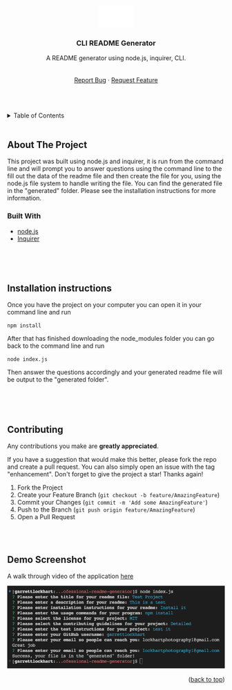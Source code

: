 <!-- https://github.com/othneildrew/Best-README-Template -->

<div id="top"></div>

<!-- PROJECT LOGO -->
<br />
<div align="center">
  <a href="https://github.com/GarrettLockhart/professional-readme-generator">
    <img src="./assets/images/logorec.png" alt="Logo" width="80">
  </a>

<h3 align="center">CLI README Generator</h3>

  <p align="center">
    A README generator using node.js, inquirer, CLI.
    <br />
    <br />
    <br />
    <a href="https://github.com/GarrettLockhart/weather-app/issues">Report Bug</a>
    ·
    <a href="https://github.com/GarrettLockhart/weather-app/issues">Request Feature</a>
  </p>
</div>
<br />
<br />
<br />

<!-- TABLE OF CONTENTS -->
<details>
  <summary>Table of Contents</summary>
  <ol>
    <li>
      <a href="#about-the-project">About The Project</a>
        <li><a href="#built-with">Built With</a></li>
    </li>
    <li><a href="#live-site">Live Site</a></li>
  </ol>
</details>
<br />

<!-- ABOUT THE PROJECT -->

## About The Project

This project was built using node.js and inquirer, it is run from the command line and will prompt you to answer questions using the command line to the fill out the data of the readme file and then create the file for you, using the node.js file system to handle writing the file. You can find the generated file in the "generated" folder. Please see the installation instructions for more information.

### Built With

- [node.js](https://nodejs.org/en/)
- [Inquirer](https://www.npmjs.com/package/inquirer)

<br />
<br />
<br />

## Installation instructions

Once you have the project on your computer you can open it in your command line and run

```
npm install
```

After that has finished downloading the node_modules folder you can go back to the command line and run

```
node index.js
```

Then answer the questions accordingly and your generated readme file will be output to the "generated folder".

<br />
<br />
<br />

<!-- CONTRIBUTING -->

## Contributing

Any contributions you make are **greatly appreciated**.

If you have a suggestion that would make this better, please fork the repo and create a pull request. You can also simply open an issue with the tag "enhancement".
Don't forget to give the project a star! Thanks again!

1. Fork the Project
2. Create your Feature Branch (`git checkout -b feature/AmazingFeature`)
3. Commit your Changes (`git commit -m 'Add some AmazingFeature'`)
4. Push to the Branch (`git push origin feature/AmazingFeature`)
5. Open a Pull Request

<!-- CONTACT -->

<br />
<br />

## Demo Screenshot

A walk through video of the application <a href="https://drive.google.com/file/d/1dFxMCc8WWw7fsmcLvi2bw54nxKhDAI_l/view">here</a>

<img src="./assets/images/demo-screenshot.png" alt="Demo Screenshot" />

<p align="right">(<a href="#top">back to top</a>)</p>
